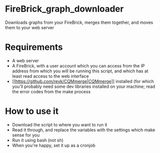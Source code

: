 # FireBrick_graph_downloader
Downloads graphs from your FireBrick, merges them together, and moves them to your web server

# Requirements
* A web server
* A FireBrick, with a user account which you can access from the IP address from which you will be running this script, and which has at least read access to the web interface
* [[https://github.com/revk/CQMmerge|CQMmerge]] installed (for which you'll probably need some dev libraries installed on your machine; read the error codes from the make process

# How to use it

* Download the script to where you want to run it
* Read it through, and replace the variables with the settings which make sense for you
* Run it using bash (not sh)
* When you're happy, set it up as a cronjob
